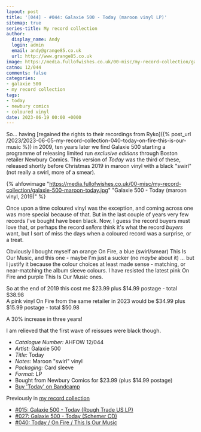 ```yaml
---
layout: post
title: '[044] - #044: Galaxie 500 - Today (maroon vinyl LP)'
sitemap: true
series-title: My record collection 
author:
  display_name: Andy
  login: admin
  email: andy@grange85.co.uk
  url: http://www.grange85.co.uk
image: https://media.fullofwishes.co.uk/00-misc/my-record-collection/galaxie-500-maroon-today.jpg
catno: 12/044
comments: false
categories:
- galaxie 500
- my record collection
tags:
- today
- newbury comics
- coloured vinyl
date: 2023-06-19 00:00 +0000
---
```

So... having [regained the rights to their recordings from Ryko]({% post_url /2023/2023-06-05-my-record-collection-040-today-on-fire-this-is-our-music %}) in 2009, ten years later we find Galaxie 500 starting a programme of releasing limited run _exclusive editions_ through Boston retailer Newbury Comics. This version of _Today_ was the third of these, released shortly before Christmas 2019 in maroon vinyl with a black "swirl" (not really a swirl, more of a smear).

{% ahfowimage "https://media.fullofwishes.co.uk/00-misc/my-record-collection/galaxie-500-maroon-today.jpg" "Galaxie 500 - Today (maroon vinyl, 2019)" %}

Once upon a time coloured vinyl was the exception, and coming across one was more special because of that. But in the last couple of years very few records I've bought have been black. Now, I guess the record buyers must love that, or perhaps the record _sellers_ think it's what the record _buyers_ want, but I sort of miss the days when a coloured record was a surprise, or a treat.

Obviously I bought myself an orange On Fire, a blue (swirl/smear) This Is Our Music, and this one - maybe I'm just a sucker (no _maybe_ about it) ... but I justify it because the colour choices at least made sense - matching, or near-matching the album sleeve colours. I have resisted the latest pink On Fire and purple This Is Our Music ones. 

So at the end of 2019 this cost me $23.99 plus $14.99 postage - total $38.98  
A pink vinyl On Fire from the same retailer in 2023 would be $34.99 plus $15.99 postage - total $50.98  

A 30% increase in three years!

I am relieved that the first wave of reissues were black though.

 - *Catalogue Number:* AHFOW 12/044
 - *Artist:* Galaxie 500
 - *Title:* Today
 - *Notes:* Maroon "swirl" vinyl
 - *Packaging:* Card sleeve
 - *Format:* LP
 - Bought from Newbury Comics for $23.99 (plus $14.99 postage)
 - [Buy 'Today' on Bandcamp](https://galaxie500.bandcamp.com/album/today)

Previously in [my record collection](/category/my-record-collection)
 - [#015: Galaxie 500 - Today (Rough Trade US LP)](/2023/03/09/my-record-collection-015-galaxie-500-today-rough-trade-us-lp/)
 - [#027: Galaxie 500 - Today (Schemer CD)](/2023/04/20/my-record-collection-027-galaxie-500-today-schemer-cd/)
 - [#040: Today / On Fire / This Is Our Music](/2023/06/05/my-record-collection-040-today-on-fire-this-is-our-music/)
